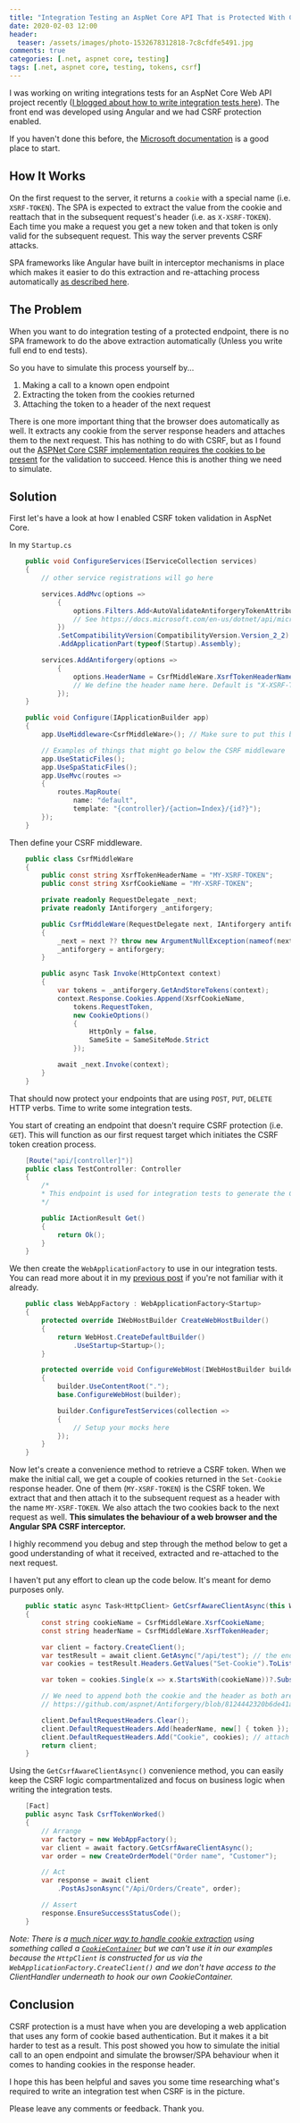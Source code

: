 ```yaml
---
title: "Integration Testing an AspNet Core API That is Protected With CSRF/XSRF Tokens"
date: 2020-02-03 12:00
header:
  teaser: /assets/images/photo-1532678312818-7c8cfdfe5491.jpg
comments: true
categories: [.net, aspnet core, testing]
tags: [.net, aspnet core, testing, tokens, csrf]
---
```


I was working on writing integrations tests for an AspNet Core Web API project recently ([I blogged about how to write integration tests here](https://dasith.me/2018/12/30/integration-testing-aspnet-core-webapi/)). The front end was developed using Angular and we had CSRF protection enabled.

If you haven't done this before, the [Microsoft documentation](https://docs.microsoft.com/en-us/aspnet/core/security/anti-request-forgery?view=aspnetcore-3.1) is a good place to start.

## How It Works

On the first request to the server, it returns a `cookie` with a special name (i.e. `XSRF-TOKEN`). The SPA is expected to extract the value from the cookie and reattach that in the subsequent request's header (i.e. as `X-XSRF-TOKEN`). Each time you make a request you get a new token and that token is only valid for the subsequent request. This way the server prevents CSRF attacks.

SPA frameworks like Angular have built in interceptor mechanisms in place which makes it easier to do this extraction and re-attaching process automatically [as described here](https://angular.io/guide/security#xsrf).

## The Problem

When you want to do integration testing of a protected endpoint, there is no SPA framework to do the above extraction automatically (Unless you write full end to end tests).

So you have to simulate this process yourself by...  

1. Making a call to a known open endpoint
1. Extracting the token from the cookies returned
1. Attaching the token to a header of the next request

There is one more important thing that the browser does automatically as well. It extracts any cookie from the server response headers and attaches them to the next request. This has nothing to do with CSRF, but as I found out the [ASPNet Core CSRF implementation requires the cookies to be present](https://github.com/aspnet/Antiforgery/blob/8124442320b6de41a89bd779dd1b82b5bb8131e7/src/Microsoft.AspNetCore.Antiforgery/Internal/DefaultAntiforgery.cs#L115) for the validation to succeed. Hence this is another thing we need to simulate.

## Solution

First let's have a look at how I enabled CSRF token validation in AspNet Core.

In my `Startup.cs`

```c#
    public void ConfigureServices(IServiceCollection services)
    {
        // other service registrations will go here

        services.AddMvc(options =>
            {
                options.Filters.Add<AutoValidateAntiforgeryTokenAttribute>(); 
                // See https://docs.microsoft.com/en-us/dotnet/api/microsoft.aspnetcore.mvc.autovalidateantiforgerytokenattribute
            })
            .SetCompatibilityVersion(CompatibilityVersion.Version_2_2)
            .AddApplicationPart(typeof(Startup).Assembly);

        services.AddAntiforgery(options =>
            {
                options.HeaderName = CsrfMiddleWare.XsrfTokenHeaderName;
                // We define the header name here. Default is "X-XSRF-TOKEN"
            });
    }

    public void Configure(IApplicationBuilder app)
    {
        app.UseMiddleware<CsrfMiddleWare>(); // Make sure to put this before the MVC middleware

        // Examples of things that might go below the CSRF middleware
        app.UseStaticFiles();
        app.UseSpaStaticFiles();
        app.UseMvc(routes =>
        {
            routes.MapRoute(
                name: "default",
                template: "{controller}/{action=Index}/{id?}");
        });
    }
```

Then define your CSRF middleware.

```c#
    public class CsrfMiddleWare
    {
        public const string XsrfTokenHeaderName = "MY-XSRF-TOKEN";
        public const string XsrfCookieName = "MY-XSRF-TOKEN";

        private readonly RequestDelegate _next;
        private readonly IAntiforgery _antiforgery;

        public CsrfMiddleWare(RequestDelegate next, IAntiforgery antiforgery)
        {
            _next = next ?? throw new ArgumentNullException(nameof(next));
            _antiforgery = antiforgery;
        }

        public async Task Invoke(HttpContext context)
        {
            var tokens = _antiforgery.GetAndStoreTokens(context);
            context.Response.Cookies.Append(XsrfCookieName,
                tokens.RequestToken,
                new CookieOptions()
                {
                    HttpOnly = false,
                    SameSite = SameSiteMode.Strict
                });

            await _next.Invoke(context);
        }
    }
```

That should now protect your endpoints that are using `POST`, `PUT`, `DELETE` HTTP verbs. Time to write some integration tests.

You start of creating an endpoint that doesn't require CSRF protection (i.e. `GET`). This will function as our first request target which initiates the CSRF token creation process.

```c#
    [Route("api/[controller]")]
    public class TestController: Controller
    {
        /*
        * This endpoint is used for integration tests to generate the CSRF token
        */

        public IActionResult Get()
        {
            return Ok();
        }
    }
```

We then create the `WebApplicationFactory` to use in our integration tests. You can read more about it in my [previous post](https://dasith.me/2018/12/30/integration-testing-aspnet-core-webapi/) if you're not familiar with it already.

```c#
    public class WebAppFactory : WebApplicationFactory<Startup>
    {
        protected override IWebHostBuilder CreateWebHostBuilder()
        {
            return WebHost.CreateDefaultBuilder()
                .UseStartup<Startup>();
        }

        protected override void ConfigureWebHost(IWebHostBuilder builder)
        {
            builder.UseContentRoot(".");
            base.ConfigureWebHost(builder);

            builder.ConfigureTestServices(collection =>
            {
                // Setup your mocks here
            });
        }
    }
```

Now let's create a convenience method to retrieve a CSRF token. When we make the initial call, we get a couple of cookies returned in the `Set-Cookie` response header. One of them (`MY-XSRF-TOKEN`) is the CSRF token. We extract that and then attach it to the subsequent request as a header with the name `MY-XSRF-TOKEN`. We also attach the two cookies back to the next request as well. **This simulates the behaviour of a web browser and the Angular SPA CSRF interceptor.**

I highly recommend you debug and step through the method below to get a good understanding of what it received, extracted and re-attached to the next request.

I haven't put any effort to clean up the code below. It's meant for demo purposes only.

```c#
    public static async Task<HttpClient> GetCsrfAwareClientAsync(this WebAppFactory factory)
    {
        const string cookieName = CsrfMiddleWare.XsrfCookieName;
        const string headerName = CsrfMiddleWare.XsrfTokenHeader;

        var client = factory.CreateClient();
        var testResult = await client.GetAsync("/api/test"); // the endpoint we created before
        var cookies = testResult.Headers.GetValues("Set-Cookie").ToList();

        var token = cookies.Single(x => x.StartsWith(cookieName))?.Substring($"{cookieName}=".Length).Split(";")[0];

        // We need to append both the cookie and the header as both are checked
        // https://github.com/aspnet/Antiforgery/blob/8124442320b6de41a89bd779dd1b82b5bb8131e7/src/Microsoft.AspNetCore.Antiforgery/Internal/DefaultAntiforgery.cs#L115

        client.DefaultRequestHeaders.Clear();
        client.DefaultRequestHeaders.Add(headerName, new[] { token }); // attach CSRF tokens
        client.DefaultRequestHeaders.Add("Cookie", cookies); // attach cookies
        return client;
    }
```

Using the `GetCsrfAwareClientAsync()` convenience method, you can easily keep the CSRF logic compartmentalized and focus on business logic when writing the integration tests.

```c#
    [Fact]
    public async Task CsrfTokenWorked()
    {
        // Arrange
        var factory = new WebAppFactory();
        var client = await factory.GetCsrfAwareClientAsync();
        var order = new CreateOrderModel("Order name", "Customer");

        // Act
        var response = await client
            .PostAsJsonAsync("/Api/Orders/Create", order);

        // Assert
        response.EnsureSuccessStatusCode();
    }
```

*Note: There is a [much nicer way to handle cookie extraction](https://stackoverflow.com/questions/12373738/how-do-i-set-a-cookie-on-httpclients-httprequestmessage) using something called a [`CookieContainer`](https://docs.microsoft.com/en-us/dotnet/api/system.net.cookiecontainer?view=netstandard-2.1) but we can't use it in our examples because the `HttpClient` is constructed for us via the `WebApplicationFactory.CreateClient()` and we don't have access to the ClientHandler underneath to hook our own CookieContainer.*

## Conclusion

CSRF protection is a must have when you are developing a web application that uses any form of cookie based authentication. But it makes it a bit harder to test as a result. This post showed you how to simulate the initial call to an open endpoint and simulate the browser/SPA behaviour when it comes to handing cookies in the response header.

I hope this has been helpful and saves you some time researching what's required to write an integration test when CSRF is in the picture.

Please leave any comments or feedback. Thank you.

